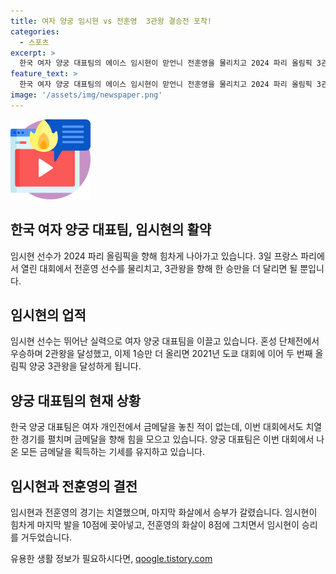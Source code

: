 ```yaml
---
title: 여자 양궁 임시현 vs 전훈영  3관왕 결승전 포착!
categories:
  - 스포츠
excerpt: >
  한국 여자 양궁 대표팀의 에이스 임시현이 맏언니 전훈영을 물리치고 2024 파리 올림픽 3관왕까지 1승만을 남겨뒀다. 임시현은 양궁 여자 개인전 준결승에서 전훈영을 6-4로 이겼고, 3관왕을 향한 마지막 승부에 나설 예정이다. 한국 양궁은 여자 개인전에서 금메달을 한 번도 놓치지 않았으며, 이번 대회에서도 활약을 이어가고 있다. 임시현의 치열한 경기는 마지막 화살에서 갈렸는데, 승부욕을 자극하는 경기력이 돋보인다.
feature_text: >
  한국 여자 양궁 대표팀의 에이스 임시현이 맏언니 전훈영을 물리치고 2024 파리 올림픽 3관왕까지 1승만을 남겨뒀다. 임시현은 양궁 여자 개인전 준결승에서 전훈영을 6-4로 이겼고, 3관왕을 향한 마지막 승부에 나설 예정이다. 한국 양궁은 여자 개인전에서 금메달을 한 번도 놓치지 않았으며, 이번 대회에서도 활약을 이어가고 있다. 임시현의 치열한 경기는 마지막 화살에서 갈렸는데, 승부욕을 자극하는 경기력이 돋보인다.
image: '/assets/img/newspaper.png'
---
```


<p><img src="/assets/img/news.png" alt="rentncar 속보" /></p>

<h2 data-ke-size="size26">한국 여자 양궁 대표팀, 임시현의 활약</h2>

<p>임시현 선수가 2024 파리 올림픽을 향해 힘차게 나아가고 있습니다. 3일 프랑스 파리에서 열린 대회에서 전훈영 선수를 물리치고, 3관왕을 향해 한 승만을 더 달리면 될 뿐입니다.</p>

<p data-ke-size="size16"> </p>

<h2 data-ke-size="size26">임시현의 업적</h2>

<p>임시현 선수는 뛰어난 실력으로 여자 양궁 대표팀을 이끌고 있습니다. 혼성 단체전에서 우승하며 2관왕을 달성했고, 이제 1승만 더 올리면 2021년 도쿄 대회에 이어 두 번째 올림픽 양궁 3관왕을 달성하게 됩니다.</p>

<p data-ke-size="size16"> </p>

<h2 data-ke-size="size26">양궁 대표팀의 현재 상황</h2>

<p>한국 양궁 대표팀은 여자 개인전에서 금메달을 놓친 적이 없는데, 이번 대회에서도 치열한 경기를 펼치며 금메달을 향해 힘을 모으고 있습니다. 양궁 대표팀은 이번 대회에서 나온 모든 금메달을 획득하는 기세를 유지하고 있습니다. </p>

<p data-ke-size="size16"> </p>

<h2 data-ke-size="size26">임시현과 전훈영의 결전</h2>

<p>임시현과 전훈영의 경기는 치열했으며, 마지막 화살에서 승부가 갈렸습니다. 임시현이 힘차게 마지막 발을 10점에 꽂아넣고, 전훈영의 화살이 8점에 그치면서 임시현이 승리를 거두었습니다.</p>

<p data-ke-size="size16"> </p>
유용한 생활 정보가 필요하시다면, <a href="https://qoogle.tistory.com" rel="dofollow">qoogle.tistory.com</a>


